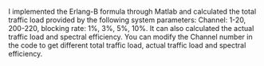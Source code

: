 I implemented the Erlang-B formula through Matlab and calculated the total traffic load provided by the following system parameters: Channel: 1-20, 200-220, blocking rate: 1%, 3%, 5%, 10%.
 It can also calculated the actual traffic load and spectral efficiency.
 You can modify the Channel number in the code to get different total traffic load, actual traffic load and spectral efficiency.
